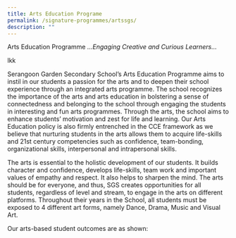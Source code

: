 ```yaml
---
title: Arts Education Programe
permalink: /signature-programmes/artssgs/
description: ""
---
```

Arts Education Programme
_…Engaging Creative and Curious Learners…_


lkk

Serangoon Garden Secondary School’s Arts Education Programme aims to instil in our students a passion for the arts and to deepen their school experience through an integrated arts programme. The school recognizes the importance of the arts and arts education in bolstering a sense of connectedness and belonging to the school through engaging the students in interesting and fun arts programmes. Through the arts, the school aims to enhance students’ motivation and zest for life and learning. Our Arts Education policy is also firmly entrenched in the CCE framework as we believe that nurturing students in the arts allows them to acquire life-skills and 21st century competencies such as confidence, team-bonding, organizational skills, interpersonal and intrapersonal skills.

The arts is essential to the holistic development of our students. It builds character and confidence, develops life-skills, team work and important values of empathy and respect. It also helps to sharpen the mind. The arts should be for everyone, and thus, SGS creates opportunities for all students, regardless of level and stream, to engage in the arts on different platforms. Throughout their years in the School, all students must be exposed to 4 different art forms, namely Dance, Drama, Music and Visual Art.

Our arts-based student outcomes are as shown:
